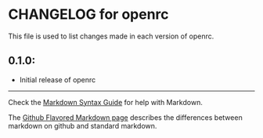# CHANGELOG for openrc

This file is used to list changes made in each version of openrc.

## 0.1.0:

* Initial release of openrc

- - - 
Check the [Markdown Syntax Guide](http://daringfireball.net/projects/markdown/syntax) for help with Markdown.

The [Github Flavored Markdown page](http://github.github.com/github-flavored-markdown/) describes the differences between markdown on github and standard markdown.
